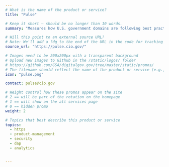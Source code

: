 ```yaml
---
# What is the name of the product or service?
title: "Pulse"

# Keep it short — should be no longer than 10 words.
summary: "Measures how U.S. government domains are following best practices for federal websites."

# Will this point to an external source URL?
# Note: We'll add a ?dg to the end of the URL in the code for tracking purposes
source_url: "https://pulse.cio.gov/"

# Images need to be 200x200px with a transparent background
# Upload new images to Github in the /static/logos/ folder
# https://github.com/GSA/digitalgov.gov/tree/master/static/promos/
# The filename should reflect the name of the product or service (e.g., challenge-gov.png)
icon: "pulse.png"

contact: pulse@cio.gov

# Weight control how these promos appear on the site
# 2 == will be part of the rotation on the homepage
# 1 == will show on the all services page
# 0 == hidden promo
weight: 2

# Topics that best describe this product or service
topics:
  - https
  - product-management
  - security
  - dap
  - analytics


---
```

